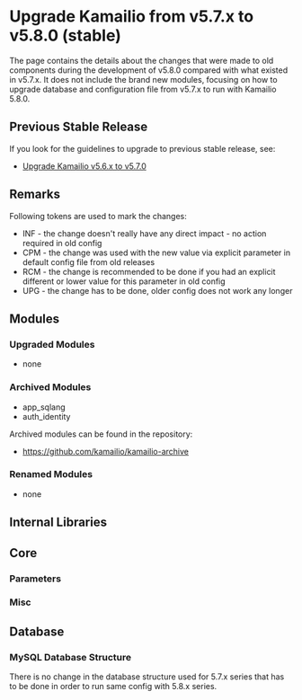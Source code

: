 # Upgrade Kamailio from v5.7.x to v5.8.0 (stable)

The page contains the details about the changes that were made to old
components during the development of v5.8.0 compared with what existed
in v5.7.x. It does not include the brand new modules, focusing on how to
upgrade database and configuration file from v5.7.x to run with Kamailio
5.8.0.

## Previous Stable Release

If you look for the guidelines to upgrade to previous stable release,
see:

- [Upgrade Kamailio v5.6.x to v5.7.0](5.6.x-to-5.7.0.md)

## Remarks

Following tokens are used to mark the changes:

- INF - the change doesn't really have any direct impact - no action
    required in old config
- CPM - the change was used with the new value via explicit parameter
    in default config file from old releases
- RCM - the change is recommended to be done if you had an explicit
    different or lower value for this parameter in old config
- UPG - the change has to be done, older config does not work any
    longer

## Modules

### Upgraded Modules

- none

### Archived Modules

- app_sqlang
- auth_identity

Archived modules can be found in the repository:

- <https://github.com/kamailio/kamailio-archive>

### Renamed Modules

- none

## Internal Libraries

## Core

### Parameters

### Misc

## Database

### MySQL Database Structure

There is no change in the database structure used for 5.7.x series that has to
be done in order to run same config with 5.8.x series.
